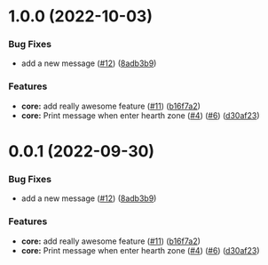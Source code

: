 # 1.0.0 (2022-10-03)


### Bug Fixes

* add a new message ([#12](https://github.com/Kozoaku/test-semrel-bw/issues/12)) ([8adb3b9](https://github.com/Kozoaku/test-semrel-bw/commit/8adb3b9a45a048114b9bbee355e53a087a6668ba))


### Features

* **core:** add really awesome feature ([#11](https://github.com/Kozoaku/test-semrel-bw/issues/11)) ([b16f7a2](https://github.com/Kozoaku/test-semrel-bw/commit/b16f7a24eca565eac9cc392fb2b049e0b6a3695c))
* **core:** Print message when enter hearth zone ([#4](https://github.com/Kozoaku/test-semrel-bw/issues/4)) ([#6](https://github.com/Kozoaku/test-semrel-bw/issues/6)) ([d30af23](https://github.com/Kozoaku/test-semrel-bw/commit/d30af23f62a94752562a6ab6856d6a02d644e112))

# 0.0.1 (2022-09-30)


### Bug Fixes

* add a new message ([#12](https://github.com/Kozoaku/test-semrel-bw/issues/12)) ([8adb3b9](https://github.com/Kozoaku/test-semrel-bw/commit/8adb3b9a45a048114b9bbee355e53a087a6668ba))


### Features

* **core:** add really awesome feature ([#11](https://github.com/Kozoaku/test-semrel-bw/issues/11)) ([b16f7a2](https://github.com/Kozoaku/test-semrel-bw/commit/b16f7a24eca565eac9cc392fb2b049e0b6a3695c))
* **core:** Print message when enter hearth zone ([#4](https://github.com/Kozoaku/test-semrel-bw/issues/4)) ([#6](https://github.com/Kozoaku/test-semrel-bw/issues/6)) ([d30af23](https://github.com/Kozoaku/test-semrel-bw/commit/d30af23f62a94752562a6ab6856d6a02d644e112))
